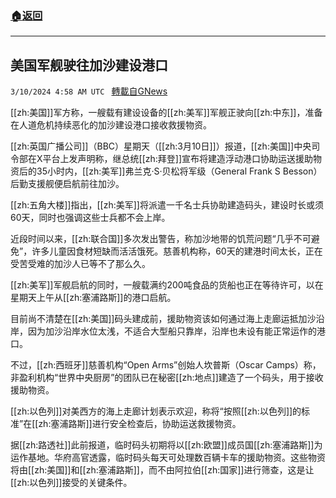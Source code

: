 ###  [:house:返回](README.md)
---


## 美国军舰驶往加沙建设港口
`3/10/2024 4:58 AM UTC ` [轉載自GNews](https://gnews.org/articles/2381043)

[[zh:美国]]军方称，一艘载有建设设备的[[zh:美军]]军舰正驶向[[zh:中东]]，准备在人道危机持续恶化的加沙建设港口接收救援物资。

[[zh:英国广播公司]]（BBC）星期天（[[zh:3月10日]]）报道，[[zh:美国]]中央司令部在X平台上发声明称，继总统[[zh:拜登]]宣布将建造浮动港口协助运送援助物资后的35小时内，[[zh:美军]]弗兰克·S·贝松将军级（General Frank S Besson）后勤支援舰便启航前往加沙。

[[zh:五角大楼]]指出，[[zh:美军]]将派遣一千名士兵协助建造码头，建设时长或须60天，同时也强调这些士兵都不会上岸。

近段时间以来，[[zh:联合国]]多次发出警告，称加沙地带的饥荒问题“几乎不可避免”，许多儿童因食材短缺而活活饿死。慈善机构称，60天的建港时间太长，正在受苦受难的加沙人已等不了那么久。

[[zh:美军]]军舰启航的同时，一艘载满约200吨食品的货船也正在等待许可，以在星期天上午从[[zh:塞浦路斯]]的港口启航。

目前尚不清楚在[[zh:美国]]码头建成前，援助物资该如何通过海上走廊运抵加沙沿岸，因为加沙沿岸水位太浅，不适合大型船只靠岸，沿岸也未设有能正常运作的港口。

不过，[[zh:西班牙]]慈善机构“Open Arms”创始人坎普斯（Oscar Camps）称，非盈利机构“世界中央厨房”的团队已在秘密[[zh:地点]]建造了一个码头，用于接收援助物资。

[[zh:以色列]]对美西方的海上走廊计划表示欢迎，称将“按照[[zh:以色列]]的标准”在[[zh:塞浦路斯]]进行安全检查后，协助运送救援物资。

据[[zh:路透社]]此前报道，临时码头初期将以[[zh:欧盟]]成员国[[zh:塞浦路斯]]为运作基地。华府高官透露，临时码头每天可处理数百辆卡车的援助物资。这些物资将由[[zh:美国]]和[[zh:塞浦路斯]]，而不由阿拉伯[[zh:国家]]进行筛查，这是让[[zh:以色列]]接受的关键条件。
